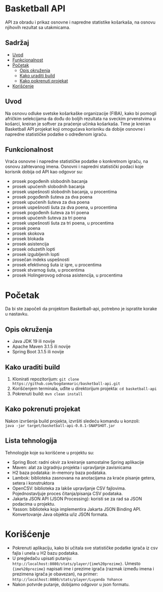 # Basketball API

API za obradu i prikaz osnovne i napredne statistike košarkaša, na osnovu njihovih rezultat sa utakmicama.

## Sadržaj

- [Uvod](#uvod)
- [Funkcionalnost](#funkcionalnost)
- [Početak](#početak)
  - [Opis okruženja](#opis-okruženja)
  - [Kako uraditi build](#kako-uraditi-build)
  - [Kako pokrenuti projekat](#kako-pokrenuti-projekat)
- [Korišćenje](#korišćenje)

## Uvod

Na osnovu odluke svetske košarkaške organizacije (FIBA), kako bi pomogli afričkim selekcijama da dođu do boljih rezultata na sveckim prvenstvima u košarci, kreiran je softver za praćenje učinka košarkaša. Time je kreiran Basketball API projekat koji omogućava korisniku da dobije osnovne i napredne statističke podatke o određenom igraču.

## Funkcionalnost

Vraća osnovne i napredne statističke podatke o konkretnom igraču, na osnovu zahtevanog imena. Osnovni i napredni statistički podaci koje korisnik dobija od API kao odgovor su:
  - prosek pogođenih slobodnih bacanja
  - prosek upućenih slobodnih bacanja
  - prosek uspešnosti slobodnih bacanja, u procentima
  - prosek pogođenih šuteva za dva poena
  - prosek upućenih šuteva za dva poena
  - prosek uspešnosti šuta za dva poena, u procentima
  - prosek pogođenih šuteva za tri poena
  - prosek upućenih šuteva za tri poena
  - prosek uspešnosti šuta za tri poena, u procentima
  - prosek poena
  - prosek skokova
  - prosek blokada
  - prosek asistencija
  - prosek oduzetih lopti
  - prosek izgubljenih lopti
  - prosečan indeks uspešnosti
  - prosek efektivnog šuta iz igre, u procentima
  - prosek stvarnog šuta, u procentima
  - prosek Holingerovog odnosa asistencija, u procentima

# Početak

Da bi ste započeli da projektom Basketball-api, potrebno je ispratite korake u nastavku.

## Opis okruženja

- Java JDK 19 ili novije
- Apache Maven 3.1.5 ili novije
- Spring Boot 3.1.5 ili novije

## Kako uraditi build

1. Klonirati repozitorijum: `git clone https://github.com/bogdanmaric/basketball-api.git`
2. Korišćenjem terminala, uđite u direktorijum projekta: `cd basketball-api`
3. Pokrenuti build: `mvn clean install`

## Kako pokrenuti projekat

Nakon izvršenja build projekta, izvršiti sledeću komandu u konzoli:  
`java -jar target/basketball-api-0.0.1-SNAPSHOT.jar`

## Lista tehnologija

Tehnologije koje su korišćene u projektu su:
- Spring Boot: radni okvir za kreiranje samostalne Spring aplikacije
- Maven: alat za izgradnju projekta i upravljanje zavisnicama
- H2 baza podataka: in-memory baza podataka.
- Lambok: biblioteka zasnovana na anotacijama za kraće pisanje getera, setera i konstruktora
- OpenCSV: biblioteka za lakše upravljanje CSV fajlovima. Pojednostavljuje proces čitanja/pisanja CSV podataka.
- Jakarta JSON API (JSON Processing): koristi se za rad sa JSON podacima u projektu.
- Yasson: biblioteka koja implementira Jakarta JSON Binding API. Konvertovanje Java objekta u/iz JSON formata.

# Korišćenje

- Pokrenuti aplikaciju, kako bi učitala sve statističke podatke igrača iz csv fajla i unela u H2 bazu podataka.
- U pregledaču upisati putanju: `http://localhost:8080/stats/player/{ime%20prezime}`. Umesto `{ime%20prezime}` napisati ime i prezime igrača (razmak između imena i prezimena igrača je obavezan),
  na primer: `http://localhost:8080/stats/player/Luyanda Yohance`
- Nakon potvrde putanje, dobijamo odgovor u json formatu.


